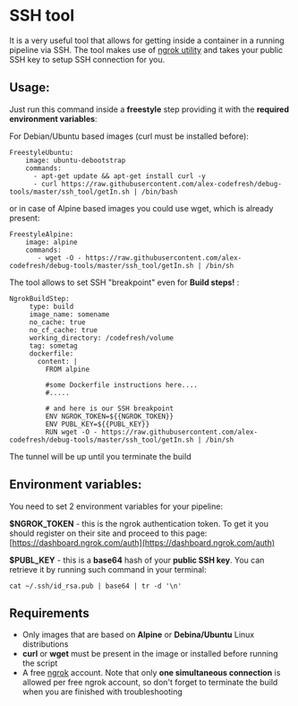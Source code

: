 # SSH tool

It is a very useful tool that allows for getting inside a container in a running pipeline via SSH. The tool makes use of [ngrok utility](https://ngrok.com/) and takes your public SSH key to setup SSH connection for you.

## Usage:

Just run this command inside a **freestyle** step providing it with the **required environment variables**:

For Debian/Ubuntu based images (curl must be installed before):

```
FreestyleUbuntu:
    image: ubuntu-debootstrap
    commands:
      - apt-get update && apt-get install curl -y
      - curl https://raw.githubusercontent.com/alex-codefresh/debug-tools/master/ssh_tool/getIn.sh | /bin/bash
```

or in case of Alpine based images you could use wget, which is already present:

```
FreestyleAlpine:
    image: alpine
    commands:
       - wget -O - https://raw.githubusercontent.com/alex-codefresh/debug-tools/master/ssh_tool/getIn.sh | /bin/sh
```

The tool allows to set SSH "breakpoint" even for **Build steps!** :

```
NgrokBuildStep:
     type: build
     image_name: somename
     no_cache: true
     no_cf_cache: true
     working_directory: /codefresh/volume
     tag: sometag
     dockerfile:
       content: |
         FROM alpine

         #some Dockerfile instructions here....
         #.....

         # and here is our SSH breakpoint
         ENV NGROK_TOKEN=${{NGROK_TOKEN}}
         ENV PUBL_KEY=${{PUBL_KEY}}
         RUN wget -O - https://raw.githubusercontent.com/alex-codefresh/debug-tools/master/ssh_tool/getIn.sh | /bin/sh
```

The tunnel will be up until you terminate the build

## Environment variables:

You need to set 2 environment variables for your pipeline:

**$NGROK_TOKEN** - this is the ngrok authentication token. To get it you should register on their site and proceed to this page: [https://dashboard.ngrok.com/auth](https://dashboard.ngrok.com/auth)

**$PUBL_KEY** - this is a **base64** hash of your **public SSH key**. You can retrieve it by running such command in your terminal:

`cat ~/.ssh/id_rsa.pub | base64 | tr -d '\n'`

## Requirements

- Only images that are based on **Alpine** or **Debina/Ubuntu** Linux distributions
- **curl** or **wget** must be present in the image or installed before running the script
- A free [ngrok](https://dashboard.ngrok.com/user/signup) account. Note that only **one simultaneous connection** is allowed per free ngrok account, so don't forget to terminate the build when you are finished with troubleshooting
